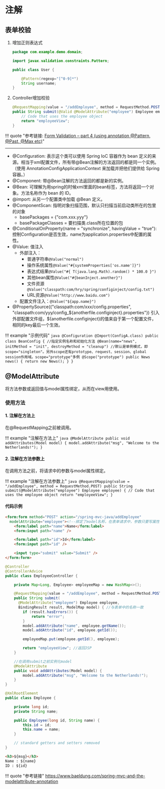 # 注解

## 表单校验

1. 增加正则表达式

    ```java hl_lines="3 7"
    package com.example.demo.domain;

    import javax.validation.constraints.Pattern;

    public class User {

        @Pattern(regexp="[^0-9]*")
        String username;
    }
    ```

1. Controller增加校验

    ```java hl_lines="2"
    @RequestMapping(value = "/addEmployee", method = RequestMethod.POST)
    public String submit(@Valid @ModelAttribute("employee") Employee employee) {
        // Code that uses the employee object
        return "employeeView";
    }
    ```


!!! quote "参考链接: [Form Validation – part 4 (using annotation @Pattern, @Past, @Max etc)](http://technicalstack.com/form-validation-part-4-using-annotation-pattern-past-max-etc/)"

---

- @Configuration: 表示这个类可以使用 Spring IoC 容器作为 bean 定义的来源。相当于xml配置文件，所有带@Bean注解的方法返回的都是同一个实例。（使用 AnnotationConfigApplicationContext 来加载并把他们提供给 Spring 容器。）
- @Component: 带@Bean注解的方法返回的都是新的实例。
- @Bean: 可理解为用spring的时候xml里面的bean标签，方法将返回一个对象。方法名称作为 bean 的 ID。
- @import: 从另一个配置类中加载 @Bean 定义。
- @ComponentScan: 指明对象扫描范围，默认只扫描当前启动类所在的包里的对象
    - basePackages = {"com.xxx.yyy"}
    - basePackageClasses = 要扫描类.class所在位置的包
- @ConditionalOnProperty(name = "synchronize", havingValue = "true"): 控制Configuration是否生效，name为application.properties中配置的属性。
- @Value: 值注入
    - 外部注入：
        - 普通字符串`@Value("normal")`
        - 操作系统属性`@Value("#{systemProperties['os.name']}")`
        - 表达式结果`@Value("#{ T(java.lang.Math).random() * 100.0 }")`
        - 其他bean属性`@Value("#{beanInject.another}")`
        - 文件资源`@Value("classpath:com/hry/spring/configinject/config.txt")`
        - URL资源`@Value("http://www.baidu.com")`
    - 配置文件注入：`@Value("${app.name}")`
- @PropertySource({"classpath:com/xxx/config.properties", "classpath:com/yyy/config_${anotherfile.configinject}.properties"}) 引入外部配置文件组，${anotherfile.configinject}的值来自于第一个配置文件，相同的key最后一个生效。

!!! example "示例代码"
    ```java
    @Configuration
    @Import(ConfigA.class)
    public class BeanConfig {
      //指定实例名称和初始化方法
      @Bean(name="news", initMethod = "init", destroyMethod = "cleanup")
      //默认是单例模式，即scope="singleton"。另外scope还有prototype、request、session、global session作用域。scope="prototype"多例
      @Scope("prototype")
      public News news()
      {
        return new News();
      }
    }
    ```


## @ModelAttribute

将方法参数或返回值与model属性绑定，从而在view用使用。

### 使用方法

#### 1. 注解在方法上

在@RequestMapping之前被调用。

!!! example "注解在方法上"
    ```java
    @ModelAttribute
    public void addAttributes(Model model) {
        model.addAttribute("msg", "Welcome to the Netherlands!");
    }
    ```

#### 2. 注解在方法参数上

在调用方法之前，将请求中的参数与model属性绑定。

!!! example "注解在方法参数上"
    ```java
    @RequestMapping(value = "/addEmployee", method = RequestMethod.POST)
    public String submit(@ModelAttribute("employee") Employee employee) {
        // Code that uses the employee object
        return "employeeView";
    }
    ```

#### 代码示例

```html tab="view"
<form:form method="POST" action="/spring-mvc-java/addEmployee"
  modelAttribute="employee"><!--绑定了model名称，在表单请求中，参数只要写属性名称就可以了-->
    <form:label path="name">Name</form:label>
    <form:input path="name" />

    <form:label path="id">Id</form:label>
    <form:input path="id" />

    <input type="submit" value="Submit" />
</form:form>
```

```java tab="controller"
@Controller
@ControllerAdvice
public class EmployeeController {

    private Map<Long, Employee> employeeMap = new HashMap<>();

    @RequestMapping(value = "/addEmployee", method = RequestMethod.POST)
    public String submit(
      @ModelAttribute("employee") Employee employee,
      BindingResult result, ModelMap model) { //与表单中的名称一致
        if (result.hasErrors()) {
            return "error";
        }
        model.addAttribute("name", employee.getName());
        model.addAttribute("id", employee.getId());

        employeeMap.put(employee.getId(), employee);

        return "employeeView"; //返回JSP
    }

    //在调用submit之前实例化model
    @ModelAttribute
    public void addAttributes(Model model) {
        model.addAttribute("msg", "Welcome to the Netherlands!");
    }
}
```

```java tab="model"
@XmlRootElement
public class Employee {

    private long id;
    private String name;

    public Employee(long id, String name) {
        this.id = id;
        this.name = name;
    }

    // standard getters and setters removed
}
```

```html tab="result"
<h3>${msg}</h3>
Name : ${name}
ID : ${id}
```

!!! quote "参考链接"
    <https://www.baeldung.com/spring-mvc-and-the-modelattribute-annotation>
